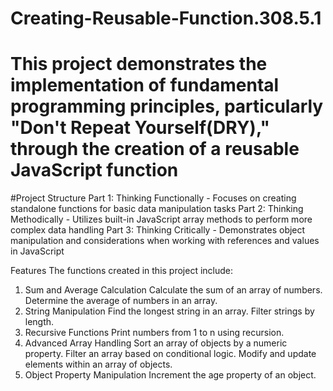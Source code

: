 # Creating-Reusable-Function.308.5.1
# This project demonstrates the implementation of fundamental programming principles, particularly "Don't Repeat Yourself(DRY)," through the creation of a reusable JavaScript function

#Project Structure
Part 1: Thinking Functionally - Focuses on creating standalone functions for basic data manipulation tasks
Part 2: Thinking Methodically - Utilizes built-in JavaScript array methods to perform more complex data handling
Part 3: Thinking Critically - Demonstrates object manipulation and considerations when working with references and values in JavaScript

Features
The functions created in this project include:
1. Sum and Average Calculation
    Calculate the sum of an array of numbers.
    Determine the average of numbers in an array.
2. String Manipulation
    Find the longest string in an array.
    Filter strings by length.
3. Recursive Functions
    Print numbers from 1 to n using recursion.
4. Advanced Array Handling
    Sort an array of objects by a numeric property.
    Filter an array based on conditional logic.
    Modify and update elements within an array of objects.
5. Object Property Manipulation
    Increment the age property of an object.
